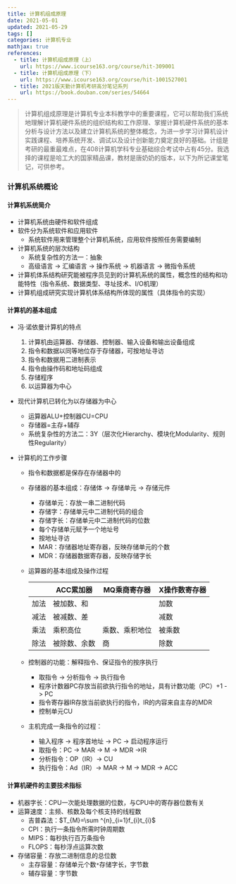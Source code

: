 ```yaml
---
title: 计算机组成原理
date: 2021-05-01
updated: 2021-05-29
tags: []
categories: 计算机专业
mathjax: true
references:
  - title: 计算机组成原理（上）
    url: https://www.icourse163.org/course/hit-309001
  - title: 计算机组成原理（下）
    url: https://www.icourse163.org/course/hit-1001527001
  - title: 2021版天勤计算机考研高分笔记系列
    url: https://book.douban.com/series/54664
---
```


> 计算机组成原理是计算机专业本科教学中的重要课程，它可以帮助我们系统地理解计算机硬件系统的组织结构和工作原理、掌握计算机硬件系统的基本分析与设计方法以及建立计算机系统的整体概念，为进一步学习计算机设计实践课程、培养系统开发、调试以及设计创新能力奠定良好的基础。计组是考研的最重最难点，在408计算机学科专业基础综合考试中占有45分。我选择的课程是哈工大的国家精品课，教材是唐奶奶的版本，以下为所记课堂笔记，可供参考。

<!--more-->

###  计算机系统概论

#### 计算机系统简介

- 计算机系统由硬件和软件组成
- 软件分为系统软件和应用软件
  - 系统软件用来管理整个计算机系统，应用软件按照任务需要编制
- 计算机系统的层次结构
  - 系统复杂性的方法一：抽象
  - 高级语言 -> 汇编语言 -> 操作系统 -> 机器语言 -> 微指令系统
- 计算机体系结构研究能被程序员见到的计算机系统的属性，概念性的结构和功能特性（指令系统、数据类型、寻址技术、I/O机理）
- 计算机组成研究实现计算机体系结构所体现的属性（具体指令的实现）

#### 计算机的基本组成

- 冯·诺依曼计算机的特点

  1. 计算机由运算器、存储器、控制器、输入设备和输出设备组成
  2. 指令和数据以同等地位存于存储器，可按地址寻访
  3. 指令和数据用二进制表示
  4. 指令由操作码和地址码组成
  5. 存储程序
  6. 以运算器为中心

- 现代计算机已转化为以存储器为中心

  - 运算器ALU+控制器CU=CPU
  - 存储器=主存+辅存
  - 系统复杂性的方法二：3Y（层次化Hierarchy、模块化Modularity、规则性Regularity）

- 计算机的工作步骤

  - 指令和数据都是保存在存储器中的

  - 存储器的基本组成：存储体 -> 存储单元 -> 存储元件

    - 存储单元：存放一串二进制代码
    - 存储字：存储单元中二进制代码的组合
    - 存储字长：存储单元中二进制代码的位数
    - 每个存储单元赋予一个地址号
    - 按地址寻访
    - MAR：存储器地址寄存器，反映存储单元的个数
    - MDR：存储器数据寄存器，反映存储字长

  - 运算器的基本组成及操作过程

    |      | ACC累加器    | MQ乘商寄存器   | X操作数寄存器 |
    | ---- | ------------ | -------------- | ------------- |
    | 加法 | 被加数、和   |                | 加数          |
    | 减法 | 被减数、差   |                | 减数          |
    | 乘法 | 乘积高位     | 乘数、乘积地位 | 被乘数        |
    | 除法 | 被除数、余数 | 商             | 除数          |

  - 控制器的功能：解释指令、保证指令的按序执行
    - 取指令 -> 分析指令 -> 执行指令
    - 程序计数器PC存放当前欲执行指令的地址，具有计数功能（PC）+1 -> PC
    - 指令寄存器IR存放当前欲执行的指令，IR的内容来自主存的MDR
    - 控制单元CU
  - 主机完成一条指令的过程：
    - 输入程序 -> 程序首地址 -> PC -> 启动程序运行
    - 取指令：PC -> MAR -> M -> MDR ->IR
    - 分析指令：OP（IR）-> CU
    - 执行指令：Ad（IR）-> MAR -> M -> MDR -> ACC

#### 计算机硬件的主要技术指标

- 机器字长：CPU一次能处理数据的位数，与CPU中的寄存器位数有关
- 运算速度：主频、核数及每个核支持的线程数
  - 吉普森法：$T_{M}=\sum ^{n}_{i=1}f_{i}t_{i}$
  - CPI：执行一条指令所需时钟周期数
  - MIPS：每秒执行百万条指令
  - FLOPS：每秒浮点运算次数
- 存储容量：存放二进制信息的总位数
  - 主存容量：存储单元个数`*`存储字长，字节数
  - 辅存容量：字节数

